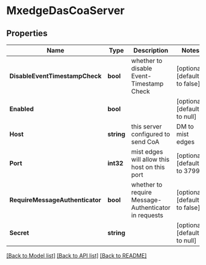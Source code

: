 # MxedgeDasCoaServer

## Properties
Name | Type | Description | Notes
------------ | ------------- | ------------- | -------------
**DisableEventTimestampCheck** | **bool** | whether to disable Event-Timestamp Check | [optional] [default to false]
**Enabled** | **bool** |  | [optional] [default to null]
**Host** | **string** | this server configured to send CoA|DM to mist edges | [optional] [default to null]
**Port** | **int32** | mist edges will allow this host on this port | [optional] [default to 3799]
**RequireMessageAuthenticator** | **bool** | whether to require Message-Authenticator in requests | [optional] [default to false]
**Secret** | **string** |  | [optional] [default to null]

[[Back to Model list]](../README.md#documentation-for-models) [[Back to API list]](../README.md#documentation-for-api-endpoints) [[Back to README]](../README.md)

